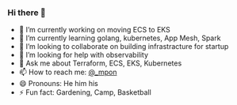 ### Hi there 👋

- 🔭 I’m currently working on moving ECS to EKS
- 🌱 I’m currently learning golang, kubernetes, App Mesh, Spark
- 👯 I’m looking to collaborate on building infrastracture for startup
- 🤔 I’m looking for help with observability
- 💬 Ask me about Terraform, ECS, EKS, Kubernetes
- 📫 How to reach me: [@_mpon](https://twitter.com/_mpon)
- 😄 Pronouns: He him his
- ⚡ Fun fact: Gardening, Camp, Basketball
